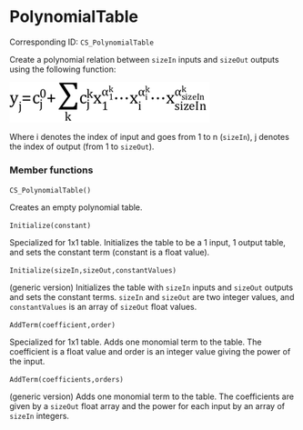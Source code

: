 # PolynomialTable

Corresponding ID: `CS_PolynomialTable`

Create a polynomial relation between `sizeIn` inputs and `sizeOut` outputs
using the following function:

![polynomial function](./images/eqfeb08486-03aa-461f-b350-a745935a6dab.png)

Where i denotes the index of input and goes from 1 to n (`sizeIn`), j denotes
the index of output (from 1 to `sizeOut`).

### Member functions

`CS_PolynomialTable()`

Creates an empty polynomial table.

`Initialize(constant)`

Specialized for 1x1 table. Initializes the table to be a 1 input, 1 output
table, and sets the constant term (constant is a float value).

`Initialize(sizeIn,sizeOut,constantValues)`

(generic version) Initializes the table with `sizeIn` inputs and `sizeOut`
outputs and sets the constant terms. `sizeIn` and `sizeOut` are two integer
values, and `constantValues` is an array of `sizeOut` float values.

`AddTerm(coefficient,order)`

Specialized for 1x1 table. Adds one monomial term to the table. The
coefficient is a float value and order is an integer value giving the power of
the input.

`AddTerm(coefficients,orders)`

(generic version) Adds one monomial term to the table. The coefficients are
given by a `sizeOut` float array and the power for each input by an array of
`sizeIn` integers.
